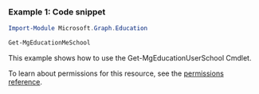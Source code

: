 ### Example 1: Code snippet

```powershellImport-Module Microsoft.Graph.Education

Get-MgEducationMeSchool
```
This example shows how to use the Get-MgEducationUserSchool Cmdlet.
To learn about permissions for this resource, see the [permissions reference](/graph/permissions-reference).

